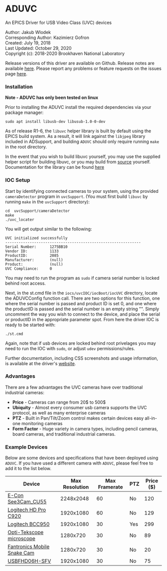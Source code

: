 # ADUVC

An EPICS Driver for USB Video Class (UVC) devices

Author: Jakub Wlodek  
Corresponding Author: Kazimierz Gofron  
Created: July 19, 2018  
Last Updated: October 29, 2020  
Copyright (c): 2018-2020 Brookhaven National Laboratory  

Release versions of this driver are available on Github. Release notes are available [here](https://jwlodek.github.io/ADUVC). Please report any problems or feature requests on the issues page [here](https://github.com/areaDetector/ADUVC/issues).

### Installation

**Note - ADUVC has only been tested on linux**

Prior to installing the ADUVC install the required dependencies via your package manager:

```
sudo apt install libusb-dev libusub-1.0-0-dev
```

As of release R1-6, the `libuvc` helper library is built by default using the EPICS build system. As a result, it will link against the `libjpeg` library included in ADSupport, and building `ADUVC` should only require running `make` in the root directory.

In the event that you wish to build libuvc yourself, you may use the supplied helper script for building libuvc, or you may build from [source](https://github.com/libuvc/libuvc.git) yourself.
Documentation for the library can be found [here](https://int80k.com/libuvc/doc/)

### IOC Setup

Start by identifying connected cameras to your system, using the provided `cameraDetector` program in `uvcSupport`. (You must first build `libuvc` by running `make` in the `uvcSupport` directory):

```
cd  uvcSupport/cameraDetector
make
./uvc_locater
```

You will get output similar to the following:

```
UVC initialized successfully
-------------------------------------------------------------
Serial Number:      1275BB10
Vendor ID:          1133
ProductID:          2085
Manufacturer:       (null)
Product:            (null)
UVC Compliance:     0
```

You may need to run the program as `sudo` if camera serial number is locked behind root access.

Next, in the st.cmd file in the `iocs/uvcIOC/iocBoot/iocUVC` directory, locate the ADUVCConfig function call. There are two options for this function, one where the serial number is passed and product ID is set 0, and one where the productID is passed and the serial number is an empty string "". Simply uncomment the way you wish to connect to the device, and place the serial or productID in the appropriate parameter spot. From here the driver IOC is ready to be started with:

```
./st.cmd
```

Again, note that if usb devices are locked behind root privelages you may need to run the IOC with `sudo`, or adjust `udev` permissions/rules.

Further documentation, including CSS screenshots and usage information, is available at the driver's [website](https://jwlodek.github.io/ADUVC).

### Advantages

There are a few advantages the UVC cameras have over traditional industrial cameras:

* **Price** - Cameras can range from 20$ to 500$
* **Ubiquity** - Almost every consumer usb camera supports the UVC protocol, as well as many enterprise cameras
* **PTZ** - Built in Pan/Tilt/Zoom control makes certain devices easy all-in-one monitoring cameras
* **Form Factor** - Huge variety in camera types, including pencil cameras, board cameras, and traditional industrial cameras.

### Example Devices

Below are some devices and specifications that have been deployed using `ADUVC`. If you have used a different camera with `ADUVC`, please feel free to add it to the list below.

Device | Max Resolution | Max Framerate | PTZ | Price ($)
-------|----------------|---------------|--------|--------
[E-Con See3Cam_CU55](https://www.e-consystems.com/5mp-low-noise-usb-camera.asp) | 2248x2048 | 60 | No | 120
[Logitech HD Pro C920](https://www.amazon.com/Logitech-Widescreen-Calling-Recording-Desktop/dp/B006JH8T3S) | 1920x1080 | 60 | No | 129
[Logitech BCC950](https://www.bhphotovideo.com/c/product/877890-REG/Logitech_960_000866_BCC950_ConferenceCam_Video_Conferencing.html) | 1920x1080 | 30 | Yes | 299
[Opti-Tekscope microscope](https://www.amazon.com/gp/product/B0184CCOY0/ref=ppx_yo_dt_b_asin_title_o06_s01?ie=UTF8&psc=1) | 1280x720 | 30 | No | 89
[Fantronics Mobile Snake Cam](https://www.amazon.com/gp/product/B071HYRPND/ref=ppx_yo_dt_b_asin_title_o09_s00?ie=UTF8&psc=1) | 1280x720 | 30 | No | 20
[USBFHD06H-SFV](https://www.amazon.com/gp/product/B07M7JN595/ref=ppx_yo_dt_b_asin_title_o02_s00?ie=UTF8&psc=1) | 1920x1080 | 30 | No | 75
